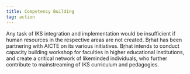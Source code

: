 ```yaml
---
title: Competency Building
tag: action
---
```


Any task of IKS integration and implementation would be insufficient if human resources in the respective areas are not created. Bṛhat has been partnering with AICTE on its various initiatives. Bṛhat intends to conduct capacity building workshop for faculties in higher educational institutions, and create a critical network of likeminded individuals, who further contribute to mainstreaming of IKS curriculum and pedagogies. 
